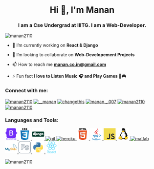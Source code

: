 <h1 align="center">Hi 👋, I'm Manan</h1>
<h3 align="center">I am a Cse Undergrad at IIITG. I am a Web-Developer.</h3>

<p align="left"> <img src="https://komarev.com/ghpvc/?username=manan2110&label=Profile%20views&color=0e75b6&style=flat" alt="manan2110" /> </p>

- 🔭 I’m currently working on **React & Django**

- 👯 I’m looking to collaborate on **Web-Developement Projects**

- 📫 How to reach me **manan.co.in@gmail.com**

- ⚡ Fun fact **I love to Listen Music 🎧 and Play Games 🏀🎮**

<h3 align="left">Connect with me:</h3>
<p align="left">
<a href="https://dev.to/manan2110" target="blank"><img align="center" src="https://cdn.jsdelivr.net/npm/simple-icons@3.0.1/icons/dev-dot-to.svg" alt="manan2110" height="30" width="40" /></a>
<a href="https://twitter.com/__manan" target="blank"><img align="center" src="https://cdn.jsdelivr.net/npm/simple-icons@3.0.1/icons/twitter.svg" alt="__manan" height="30" width="40" /></a>
<a href="https://linkedin.com/in/changethis" target="blank"><img align="center" src="https://cdn.jsdelivr.net/npm/simple-icons@3.0.1/icons/linkedin.svg" alt="changethis" height="30" width="40" /></a>
<a href="https://instagram.com/manan._.007" target="blank"><img align="center" src="https://cdn.jsdelivr.net/npm/simple-icons@3.0.1/icons/instagram.svg" alt="manan._.007" height="30" width="40" /></a>
<a href="https://www.codechef.com/users/manan2110" target="blank"><img align="center" src="https://cdn.jsdelivr.net/npm/simple-icons@3.1.0/icons/codechef.svg" alt="manan2110" height="30" width="40" /></a>
<a href="https://codeforces.com/profile/manan2110" target="blank"><img align="center" src="https://cdn.jsdelivr.net/npm/simple-icons@3.0.1/icons/codeforces.svg" alt="manan2110" height="30" width="40" /></a>
</p>

<h3 align="left">Languages and Tools:</h3>
<p align="left"> <a href="https://getbootstrap.com" target="_blank"> <img src="https://raw.githubusercontent.com/devicons/devicon/master/icons/bootstrap/bootstrap-plain-wordmark.svg" alt="bootstrap" width="40" height="40"/> </a> <a href="https://www.w3schools.com/css/" target="_blank"> <img src="https://raw.githubusercontent.com/devicons/devicon/master/icons/css3/css3-original-wordmark.svg" alt="css3" width="40" height="40"/> </a> <a href="https://www.djangoproject.com/" target="_blank"> <img src="https://raw.githubusercontent.com/devicons/devicon/master/icons/django/django-original.svg" alt="django" width="40" height="40"/> </a> <a href="https://git-scm.com/" target="_blank"> <img src="https://www.vectorlogo.zone/logos/git-scm/git-scm-icon.svg" alt="git" width="40" height="40"/> </a> <a href="https://heroku.com" target="_blank"> <img src="https://www.vectorlogo.zone/logos/heroku/heroku-icon.svg" alt="heroku" width="40" height="40"/> </a> <a href="https://www.w3.org/html/" target="_blank"> <img src="https://raw.githubusercontent.com/devicons/devicon/master/icons/html5/html5-original-wordmark.svg" alt="html5" width="40" height="40"/> </a> <a href="https://www.java.com" target="_blank"> <img src="https://raw.githubusercontent.com/devicons/devicon/master/icons/java/java-original.svg" alt="java" width="40" height="40"/> </a> <a href="https://developer.mozilla.org/en-US/docs/Web/JavaScript" target="_blank"> <img src="https://raw.githubusercontent.com/devicons/devicon/master/icons/javascript/javascript-original.svg" alt="javascript" width="40" height="40"/> </a> <a href="https://www.linux.org/" target="_blank"> <img src="https://raw.githubusercontent.com/devicons/devicon/master/icons/linux/linux-original.svg" alt="linux" width="40" height="40"/> </a> <a href="https://www.mathworks.com/" target="_blank"> <img src="https://raw.githubusercontent.com/simple-icons/simple-icons/master/icons/mathworks.svg" alt="matlab" width="40" height="40"/> </a> <a href="https://www.mysql.com/" target="_blank"> <img src="https://raw.githubusercontent.com/devicons/devicon/master/icons/mysql/mysql-original-wordmark.svg" alt="mysql" width="40" height="40"/> </a> <a href="https://www.photoshop.com/en" target="_blank"> <img src="https://raw.githubusercontent.com/devicons/devicon/master/icons/photoshop/photoshop-line.svg" alt="photoshop" width="40" height="40"/> </a> <a href="https://www.python.org" target="_blank"> <img src="https://raw.githubusercontent.com/devicons/devicon/master/icons/python/python-original.svg" alt="python" width="40" height="40"/> </a> <a href="https://reactjs.org/" target="_blank"> <img src="https://raw.githubusercontent.com/devicons/devicon/master/icons/react/react-original-wordmark.svg" alt="react" width="40" height="40"/> </a> </p>

<p><img align="center" src="https://github-readme-stats.vercel.app/api/top-langs?username=manan2110&show_icons=true&locale=en&layout=compact" alt="manan2110" /></p>

